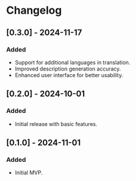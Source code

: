 # Changelog

## [0.3.0] - 2024-11-17

### Added
- Support for additional languages in translation.
- Improved description generation accuracy.
- Enhanced user interface for better usability.

## [0.2.0] - 2024-10-01

### Added
- Initial release with basic features.

## [0.1.0] - 2024-11-01

### Added
- Initial MVP.
